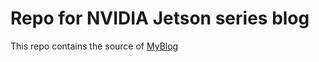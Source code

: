# Repo for NVIDIA Jetson series blog

This repo contains the source of [MyBlog](https://spyjetson.blogspot.com/)